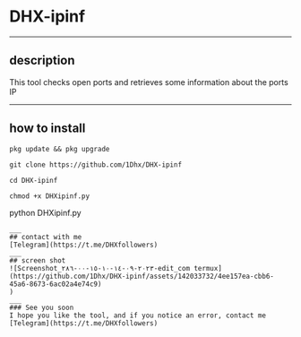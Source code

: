 # DHX-ipinf
___
## description
This tool checks open ports and retrieves some information about the ports IP 
___
## how to install
```
pkg update && pkg upgrade 
```
```
git clone https://github.com/1Dhx/DHX-ipinf
```
```
cd DHX-ipinf
```
```
chmod +x DHXipinf.py

```
python DHXipinf.py
```
___
## contact with me
[Telegram](https://t.me/DHXfollowers)
___
## screen shot
![Screenshot_٢٠٢٣-٠٩-١٤-١٠-١٥-٠٠-٢٨٦-edit_com termux](https://github.com/1Dhx/DHX-ipinf/assets/142033732/4ee157ea-cbb6-45a6-8673-6ac02a4e74c9)
)
___
### See you soon 
I hope you like the tool, and if you notice an error, contact me
[Telegram](https://t.me/DHXfollowers)
